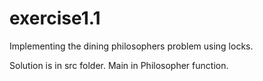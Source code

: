 # exercise1.1
Implementing the dining philosophers problem using locks.

Solution is in src folder. Main in Philosopher function.